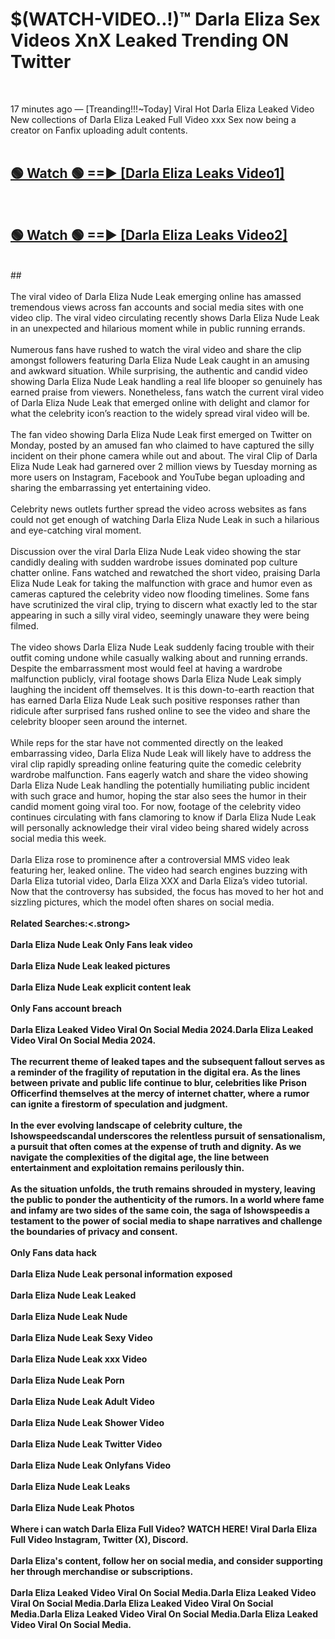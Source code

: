 # $(WATCH-VIDEO..!)™ Darla Eliza Sex Videos XnX Leaked Trending ON Twitter<br>
<br>

17 minutes ago — [Treanding!!!~Today] Viral Hot Darla Eliza Leaked Video New collections of Darla Eliza Leaked Full Video xxx Sex now being a creator on Fanfix uploading adult contents.
<br>
 <br>

##  <a href="https://best2vid.blogspot.com?title=Darla_Eliza">🟢 Watch 🟢 ==► [Darla Eliza Leaks Video1]</a><br>
  <br>

##  <a href="https://best2vid.blogspot.com?title=Darla_Eliza">🟢 Watch 🟢 ==► [Darla Eliza Leaks Video2]</a><br>
  <br>
  ##
  <br>
  <br>
The viral video of Darla Eliza Nude Leak emerging online has amassed tremendous views across fan accounts and social media sites with one video clip. The viral video circulating recently shows Darla Eliza Nude Leak in an unexpected and hilarious moment while in public running errands.
<br><br>
Numerous fans have rushed to watch the viral video and share the clip amongst followers featuring Darla Eliza Nude Leak caught in an amusing and awkward situation. While surprising, the authentic and candid video showing Darla Eliza Nude Leak handling a real life blooper so genuinely has earned praise from viewers. Nonetheless, fans watch the current viral video of Darla Eliza Nude Leak that emerged online with delight and clamor for what the celebrity icon’s reaction to the widely spread viral video will be.
<br><br>
The fan video showing Darla Eliza Nude Leak first emerged on Twitter on Monday, posted by an amused fan who claimed to have captured the silly incident on their phone camera while out and about. The viral Clip of Darla Eliza Nude Leak had garnered over 2 million views by Tuesday morning as more users on Instagram, Facebook and YouTube began uploading and sharing the embarrassing yet entertaining video.
<br><br>
Celebrity news outlets further spread the video across websites as fans could not get enough of watching Darla Eliza Nude Leak in such a hilarious and eye-catching viral moment.
<br><br>
Discussion over the viral Darla Eliza Nude Leak video showing the star candidly dealing with sudden wardrobe issues dominated pop culture chatter online. Fans watched and rewatched the short video, praising Darla Eliza Nude Leak for taking the malfunction with grace and humor even as cameras captured the celebrity video now flooding timelines. Some fans have scrutinized the viral clip, trying to discern what exactly led to the star appearing in such a silly viral video, seemingly unaware they were being filmed.
<br><br>
The video shows Darla Eliza Nude Leak suddenly facing trouble with their outfit coming undone while casually walking about and running errands. Despite the embarrassment most would feel at having a wardrobe malfunction publicly, viral footage shows Darla Eliza Nude Leak simply laughing the incident off themselves. It is this down-to-earth reaction that has earned Darla Eliza Nude Leak such positive responses rather than ridicule after surprised fans rushed online to see the video and share the celebrity blooper seen around the internet.
<br><br>
While reps for the star have not commented directly on the leaked embarrassing video, Darla Eliza Nude Leak will likely have to address the viral clip rapidly spreading online featuring quite the comedic celebrity wardrobe malfunction. Fans eagerly watch and share the video showing Darla Eliza Nude Leak handling the potentially humiliating public incident with such grace and humor, hoping the star also sees the humor in their candid moment going viral too. For now, footage of the celebrity video continues circulating with fans clamoring to know if Darla Eliza Nude Leak will personally acknowledge their viral video being shared widely across social media this week.
<br><br>
Darla Eliza rose to prominence after a controversial MMS video leak featuring her, leaked online. The video had search engines buzzing with Darla Eliza tutorial video, Darla Eliza XXX and Darla Eliza’s video tutorial. Now that the controversy has subsided, the focus has moved to her hot and sizzling pictures, which the model often shares on social media.
<br><br>
<strong>Related Searches:<.strong>
<br><br>
Darla Eliza Nude Leak Only Fans leak video
<br><br>
Darla Eliza Nude Leak leaked pictures
<br><br>
Darla Eliza Nude Leak explicit content leak
<br><br>
Only Fans account breach
<br><br>
Darla Eliza Leaked Video Viral On Social Media 2024.Darla Eliza Leaked Video Viral On Social Media 2024.
<br><br>
The recurrent theme of leaked tapes and the subsequent fallout serves as a reminder of the fragility of reputation in the digital era. As the lines between private and public life continue to blur, celebrities like Prison Officerfind themselves at the mercy of internet chatter, where a rumor can ignite a firestorm of speculation and judgment.
<br><br>
In the ever evolving landscape of celebrity culture, the Ishowspeedscandal underscores the relentless pursuit of sensationalism, a pursuit that often comes at the expense of truth and dignity. As we navigate the complexities of the digital age, the line between entertainment and exploitation remains perilously thin.
<br><br>
As the situation unfolds, the truth remains shrouded in mystery, leaving the public to ponder the authenticity of the rumors. In a world where fame and infamy are two sides of the same coin, the saga of Ishowspeedis a testament to the power of social media to shape narratives and challenge the boundaries of privacy and consent.
<br><br>
Only Fans data hack
<br><br>
Darla Eliza Nude Leak personal information exposed
<br><br>
Darla Eliza Nude Leak Leaked
<br><br>
Darla Eliza Nude Leak Nude
<br><br>
Darla Eliza Nude Leak Sexy Video
<br><br>
Darla Eliza Nude Leak xxx Video
<br><br>
Darla Eliza Nude Leak Porn
<br><br>
Darla Eliza Nude Leak Adult Video
<br><br>
Darla Eliza Nude Leak Shower Video
<br><br>
Darla Eliza Nude Leak Twitter Video
<br><br>
Darla Eliza Nude Leak Onlyfans Video
<br><br>
Darla Eliza Nude Leak Leaks
<br><br>
Darla Eliza Nude Leak Photos
<br><br>
Where i can watch Darla Eliza Full Video? WATCH HERE! Viral Darla Eliza Full Video Instagram, Twitter (X), Discord.
<br><br>
Darla Eliza's content, follow her on social media, and consider supporting her through merchandise or subscriptions.
<br><br>
Darla Eliza Leaked Video Viral On Social Media.Darla Eliza Leaked Video Viral On Social Media.Darla Eliza Leaked Video Viral On Social Media.Darla Eliza Leaked Video Viral On Social Media.Darla Eliza Leaked Video Viral On Social Media.